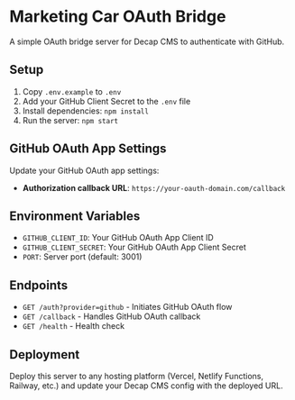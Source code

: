 # Marketing Car OAuth Bridge

A simple OAuth bridge server for Decap CMS to authenticate with GitHub.

## Setup

1. Copy `.env.example` to `.env`
2. Add your GitHub Client Secret to the `.env` file
3. Install dependencies: `npm install`
4. Run the server: `npm start`

## GitHub OAuth App Settings

Update your GitHub OAuth app settings:
- **Authorization callback URL**: `https://your-oauth-domain.com/callback`

## Environment Variables

- `GITHUB_CLIENT_ID`: Your GitHub OAuth App Client ID
- `GITHUB_CLIENT_SECRET`: Your GitHub OAuth App Client Secret
- `PORT`: Server port (default: 3001)

## Endpoints

- `GET /auth?provider=github` - Initiates GitHub OAuth flow
- `GET /callback` - Handles GitHub OAuth callback
- `GET /health` - Health check

## Deployment

Deploy this server to any hosting platform (Vercel, Netlify Functions, Railway, etc.) and update your Decap CMS config with the deployed URL.